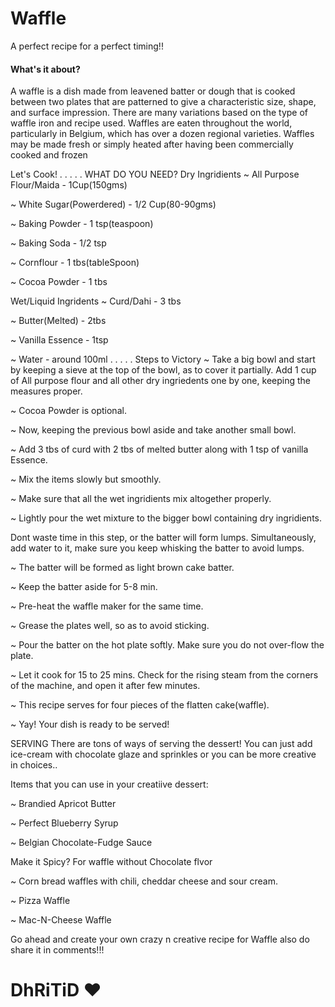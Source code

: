 # Waffle
A perfect recipe for a perfect timing!! 

#### What's it about?
A waffle is a dish made from leavened batter or dough that is cooked between two plates that are patterned to give a characteristic size, shape, and surface impression. There are many variations based on the type of waffle iron and recipe used. Waffles are eaten throughout the world, particularly in Belgium, which has over a dozen regional varieties. Waffles may be made fresh or simply heated after having been commercially cooked and frozen

Let's Cook!
.
.
.
.
.
WHAT DO YOU NEED?
Dry Ingridients
~ All Purpose Flour/Maida - 1Cup(150gms)

~ White Sugar(Powerdered) - 1/2 Cup(80-90gms)

~ Baking Powder - 1 tsp(teaspoon)

~ Baking Soda - 1/2 tsp

~ Cornflour - 1 tbs(tableSpoon)

~ Cocoa Powder - 1 tbs

Wet/Liquid Ingridents
~ Curd/Dahi - 3 tbs

~ Butter(Melted) - 2tbs

~ Vanilla Essence - 1tsp

~ Water - around 100ml
.
.
.
.
.
Steps to Victory
~ Take a big bowl and start by keeping a sieve at the top of the bowl, as to cover it partially. Add 1 cup of All purpose flour and all other dry ingriedents one by one, keeping the measures proper.

~ Cocoa Powder is optional.

~ Now, keeping the previous bowl aside and take another small bowl.

~ Add 3 tbs of curd with 2 tbs of melted butter along with 1 tsp of vanilla Essence.

~ Mix the items slowly but smoothly.

~ Make sure that all the wet ingridients mix altogether properly.

~ Lightly pour the wet mixture to the bigger bowl containing dry ingridients.

Dont waste time in this step, or the batter will form lumps.
Simultaneously, add water to it, make sure you keep whisking the batter to avoid lumps.

~ The batter will be formed as light brown cake batter.

~ Keep the batter aside for 5-8 min.

~ Pre-heat the waffle maker for the same time.

~ Grease the plates well, so as to avoid sticking.

~ Pour the batter on the hot plate softly. Make sure you do not over-flow the plate.

~ Let it cook for 15 to 25 mins. Check for the rising steam from the corners of the machine, and open it after few minutes.

~ This recipe serves for four pieces of the flatten cake(waffle).

~ Yay! Your dish is ready to be served!

SERVING
There are tons of ways of serving the dessert! You can just add ice-cream with chocolate glaze and sprinkles or you can be more creative in choices..

Items that you can use in your creatiive dessert:

~ Brandied Apricot Butter

~ Perfect Blueberry Syrup

~ Belgian Chocolate-Fudge Sauce

Make it Spicy?
For waffle without Chocolate flvor

~ Corn bread waffles with chili, cheddar cheese and sour cream.

~ Pizza Waffle

~ Mac-N-Cheese Waffle

Go ahead and create your own crazy n creative recipe for Waffle also do share it in comments!!!

# DhRiTiD ♥
